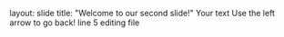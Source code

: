 layout: slide
title: "Welcome to our second slide!"
Your text
Use the left arrow to go back!
line 5 editing file
